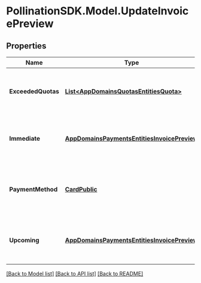 
# PollinationSDK.Model.UpdateInvoicePreview

## Properties

Name | Type | Description | Notes
------------ | ------------- | ------------- | -------------
**ExceededQuotas** | [**List&lt;AppDomainsQuotasEntitiesQuota&gt;**](AppDomainsQuotasEntitiesQuota.md) | A list of quotas that would be exceeded by the update | [optional] 
**Immediate** | [**AppDomainsPaymentsEntitiesInvoicePreview**](AppDomainsPaymentsEntitiesInvoicePreview.md) | The invoice that will be finalized right after changes are applied | 
**PaymentMethod** | [**CardPublic**](CardPublic.md) | The payment method that will be billed when this invoice is due. | [optional] 
**Upcoming** | [**AppDomainsPaymentsEntitiesInvoicePreview**](AppDomainsPaymentsEntitiesInvoicePreview.md) | The invoice that will be finalized at the end of the current billing cycle | 

[[Back to Model list]](../README.md#documentation-for-models)
[[Back to API list]](../README.md#documentation-for-api-endpoints)
[[Back to README]](../README.md)

